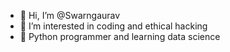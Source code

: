 - 👋 Hi, I’m @Swarngaurav
- 👀 I’m interested in coding and ethical hacking
- 🌱 Python programmer and learning data science 

<!---
Swarngaurav/Swarngaurav is a ✨ special ✨ repository because its `README.md` (this file) appears on your GitHub profile.
You can click the Preview link to take a look at your changes.
--->

